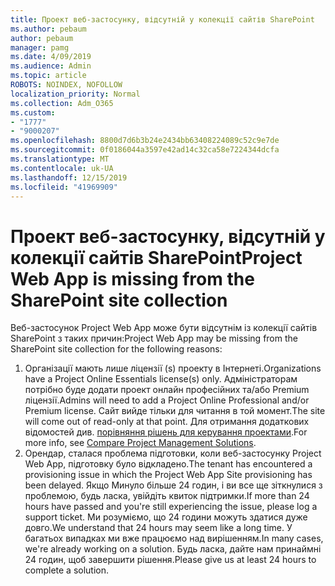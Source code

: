 ```yaml
---
title: Проект веб-застосунку, відсутній у колекції сайтів SharePoint
ms.author: pebaum
author: pebaum
manager: pamg
ms.date: 4/09/2019
ms.audience: Admin
ms.topic: article
ROBOTS: NOINDEX, NOFOLLOW
localization_priority: Normal
ms.collection: Adm_O365
ms.custom:
- "1777"
- "9000207"
ms.openlocfilehash: 8800d7d6b3b24e2434bb63408224089c52c9e7de
ms.sourcegitcommit: 0f0186044a3597e42ad14c32ca58e7224344dcfa
ms.translationtype: MT
ms.contentlocale: uk-UA
ms.lasthandoff: 12/15/2019
ms.locfileid: "41969909"
---
```

# <a name="project-web-app-is-missing-from-the-sharepoint-site-collection"></a><span data-ttu-id="31bfb-102">Проект веб-застосунку, відсутній у колекції сайтів SharePoint</span><span class="sxs-lookup"><span data-stu-id="31bfb-102">Project Web App is missing from the SharePoint site collection</span></span>

<span data-ttu-id="31bfb-103">Веб-застосунок Project Web App може бути відсутнім із колекції сайтів SharePoint з таких причин:</span><span class="sxs-lookup"><span data-stu-id="31bfb-103">Project Web App may be missing from the SharePoint site collection for the following reasons:</span></span>

1. <span data-ttu-id="31bfb-104">Організації мають лише ліцензії (s) проекту в Інтернеті.</span><span class="sxs-lookup"><span data-stu-id="31bfb-104">Organizations have a Project Online Essentials license(s) only.</span></span> <span data-ttu-id="31bfb-105">Адміністраторам потрібно буде додати проект онлайн професійних та/або Premium ліцензії.</span><span class="sxs-lookup"><span data-stu-id="31bfb-105">Admins will need to add a Project Online Professional and/or Premium license.</span></span> <span data-ttu-id="31bfb-106">Сайт вийде тільки для читання в той момент.</span><span class="sxs-lookup"><span data-stu-id="31bfb-106">The site will come out of read-only at that point.</span></span> <span data-ttu-id="31bfb-107">Для отримання додаткових відомостей див. [порівняння рішень для керування проектами](https://products.office.com/project/compare-microsoft-project-management-software?tab=1).</span><span class="sxs-lookup"><span data-stu-id="31bfb-107">For more info, see [Compare Project Management Solutions](https://products.office.com/project/compare-microsoft-project-management-software?tab=1).</span></span>
2. <span data-ttu-id="31bfb-108">Орендар, сталася проблема підготовки, коли веб-застосунку Project Web App, підготовку було відкладено.</span><span class="sxs-lookup"><span data-stu-id="31bfb-108">The tenant has encountered a provisioning issue in which the Project Web App Site provisioning has been delayed.</span></span> <span data-ttu-id="31bfb-109">Якщо Минуло більше 24 годин, і ви все ще зіткнулися з проблемою, будь ласка, увійдіть квиток підтримки.</span><span class="sxs-lookup"><span data-stu-id="31bfb-109">If more than 24 hours have passed and you're still experiencing the issue, please log a support ticket.</span></span> <span data-ttu-id="31bfb-110">Ми розуміємо, що 24 години можуть здатися дуже довго.</span><span class="sxs-lookup"><span data-stu-id="31bfb-110">We understand that 24 hours may seem like a long time.</span></span> <span data-ttu-id="31bfb-111">У багатьох випадках ми вже працюємо над вирішенням.</span><span class="sxs-lookup"><span data-stu-id="31bfb-111">In many cases, we're already working on a solution.</span></span> <span data-ttu-id="31bfb-112">Будь ласка, дайте нам принаймні 24 годин, щоб завершити рішення.</span><span class="sxs-lookup"><span data-stu-id="31bfb-112">Please give us at least 24 hours to complete a solution.</span></span>
